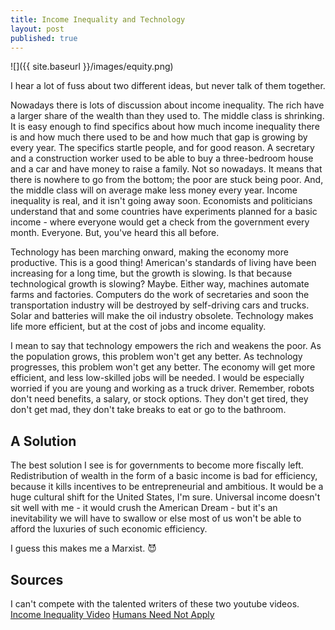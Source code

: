 ```yaml
---
title: Income Inequality and Technology
layout: post
published: true
---
```


![]({{ site.baseurl }}/images/equity.png)

I hear a lot of fuss about two different ideas, but never talk of them
together. 

Nowadays there is lots of discussion about income inequality. The rich have
a larger share of the wealth than they used to. The middle class is shrinking.
It is easy enough to find specifics about how much income inequality there is
and how much there used to be and how much that gap is growing by every year.
The specifics startle people, and for good reason. A secretary and a construction worker used to be able to buy a three-bedroom house and a car and have money to raise a family. Not so nowadays. It means that there is nowhere
to go from the bottom; the poor are stuck being poor. And, the middle class will
on average make less money every year. Income inequality is real, and it isn't
going away soon. Economists and politicians understand that and some countries
have experiments planned for a basic income - where everyone would get a check
from the government every month. Everyone. But, you've heard this all before.

Technology has been marching onward, making the economy more productive.
 This is a good thing! American's standards of living have been increasing for
a long time, but the growth is slowing. Is that because technological growth is
slowing? Maybe. Either way, machines automate farms and factories. Computers do the work of secretaries and soon the transportation industry will be destroyed by self-driving cars
and trucks. Solar and batteries will make the oil industry obsolete. Technology makes life more efficient, but at the cost of jobs and income equality. 

I mean to say that technology empowers the rich and weakens the poor. As the
population grows, this problem won't get any better. As technology progresses,
this problem won't get any better. The economy will get more efficient, and less
low-skilled jobs will be needed. I would be especially worried if you are young
and working as a truck driver. Remember, robots don't need benefits, a salary,
or stock options. They don't get tired, they don't get mad, they don't take
breaks to eat or go to the bathroom.

## A Solution

The best solution I see is for governments to become more fiscally left.
Redistribution of wealth in the form of a basic income is bad for efficiency, because it kills incentives to be entrepreneurial and ambitious. It would be a huge cultural shift for the United
States, I'm sure. Universal income doesn't sit well with me - it would crush
the American Dream - but it's an inevitability we will have to swallow or else
most of us won't be able to afford the luxuries of such economic efficiency.

I guess this makes me a Marxist. :smiling_imp:

## Sources

I can't compete with the talented writers of these two youtube videos.
[Income Inequality Video](https://youtu.be/QPKKQnijnsM)
[Humans Need Not Apply](https://youtu.be/7Pq-S557XQU)
[](http://inequality.org/income-inequality/)
